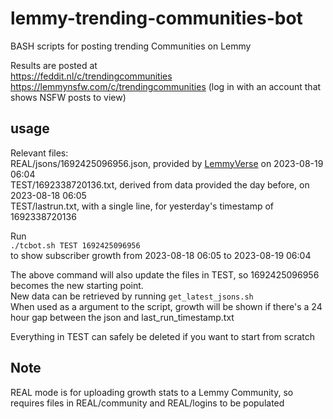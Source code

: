 # lemmy-trending-communities-bot
BASH scripts for posting trending Communities on Lemmy

Results are posted at  
https://feddit.nl/c/trendingcommunities  
https://lemmynsfw.com/c/trendingcommunities (log in with an account that shows NSFW posts to view)  

## usage  
Relevant files:  
REAL/jsons/1692425096956.json, provided by [LemmyVerse](lemmyverse.net) on 2023-08-19 06:04  
TEST/1692338720136.txt, derived from data provided the day before, on 2023-08-18 06:05  
TEST/lastrun.txt, with a single line, for yesterday's timestamp of 1692338720136  

Run  
`./tcbot.sh TEST 1692425096956`  
to show subscriber growth from 2023-08-18 06:05 to 2023-08-19 06:04  

The above command will also update the files in TEST, so 1692425096956 becomes the new starting point.  
New data can be retrieved by running `get_latest_jsons.sh`  
When used as a argument to the script, growth will be shown if there's a 24 hour gap between the json and last_run_timestamp.txt  

Everything in TEST can safely be deleted if you want to start from scratch  

## Note

REAL mode is for uploading growth stats to a Lemmy Community, so requires files in REAL/community and REAL/logins
to be populated
